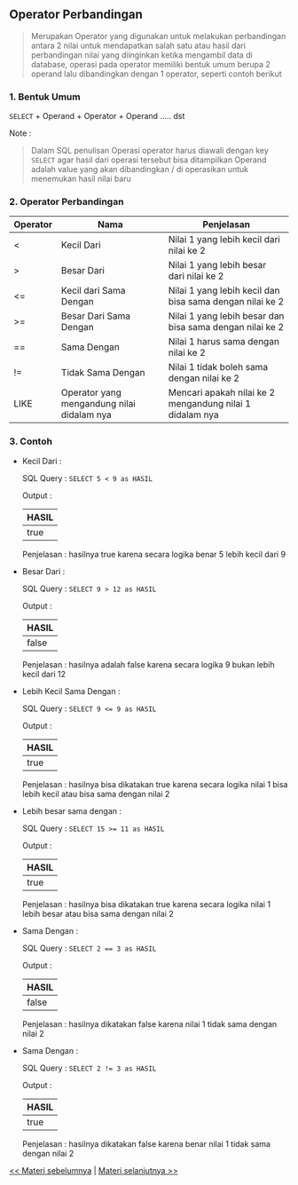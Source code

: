 ## **Operator Perbandingan**

> Merupakan Operator yang digunakan untuk melakukan perbandingan antara 2 nilai untuk mendapatkan salah satu atau hasil dari perbandingan nilai yang diinginkan ketika mengambil data di database, operasi pada operator memiliki bentuk umum berupa 2 operand lalu dibandingkan dengan 1 operator, seperti contoh berikut

### **1. Bentuk Umum**

`SELECT` + Operand + Operator + Operand ..... dst
     
Note : 
> Dalam SQL penulisan Operasi operator harus diawali dengan key `SELECT` agar hasil dari operasi tersebut bisa ditampilkan
> Operand adalah value yang akan dibandingkan / di operasikan untuk menemukan hasil nilai baru

### **2. Operator Perbandingan**

| Operator | Nama     | Penjelasan |
| ----     | -------- | ----------- |
| <        | Kecil Dari     | Nilai 1 yang lebih kecil dari nilai ke 2 |
| >        | Besar Dari      | Nilai 1 yang lebih besar dari nilai ke 2 |
| <=        | Kecil dari Sama Dengan |  Nilai 1 yang lebih kecil dan bisa sama dengan nilai ke 2 |
| >=       | Besar Dari Sama Dengan    |  Nilai 1 yang lebih besar dan bisa sama dengan nilai ke 2 |
| ==        | Sama Dengan   |  Nilai 1 harus sama dengan nilai ke 2 |
| !=  | Tidak Sama Dengan   | Nilai 1 tidak boleh sama dengan nilai ke 2 |
| LIKE  | Operator yang mengandung nilai didalam nya   | Mencari apakah nilai ke 2 mengandung nilai 1 didalam nya |
     
### **3. Contoh**

  - Kecil Dari : 
    
    SQL Query : `SELECT 5 < 9 as HASIL`
    
    Output : 
    
    | HASIL |
    | ----  |
    | true    |
    
    Penjelasan : 
    hasilnya true karena secara logika benar 5 lebih kecil dari 9
    
  - Besar Dari : 
    
    SQL Query : `SELECT 9 > 12 as HASIL`
    
    Output : 
    
    | HASIL |
    | ----  |
    | false    |
    
    Penjelasan : 
    hasilnya adalah false karena secara logika 9 bukan lebih kecil dari 12
    
  - Lebih Kecil Sama Dengan : 
    
    SQL Query : `SELECT 9 <= 9 as HASIL`
    
    Output : 
    
    | HASIL |
    | ----  |
    | true   |
    
    Penjelasan : 
    hasilnya bisa dikatakan true karena secara logika nilai 1 bisa lebih kecil atau bisa sama dengan nilai 2
    
  - Lebih besar sama dengan  : 
    
     SQL Query : `SELECT 15 >= 11 as HASIL`
    
    Output : 
    
    | HASIL |
    | ----  |
    | true    |
    
    Penjelasan : 
    hasilnya bisa dikatakan true karena secara logika nilai 1 lebih besar atau bisa sama dengan nilai 2
    
- Sama Dengan : 
    
    SQL Query : `SELECT 2 == 3 as HASIL`
    
    Output : 
    
    | HASIL |
    | ----  |
    | false   |
    
    Penjelasan : 
    hasilnya dikatakan false karena nilai 1 tidak sama dengan nilai 2
    
- Sama Dengan : 
    
    SQL Query : `SELECT 2 != 3 as HASIL`
    
    Output : 
    
    | HASIL |
    | ----  |
    | true   |
    
    Penjelasan : 
    hasilnya dikatakan false karena benar nilai 1 tidak sama dengan nilai 2

[<< Materi sebelumnya](https://github.com/bellshade/SQL/tree/main/Basic/05_SQL_Operator/1_Operator_Aritmatika) | [Materi selanjutnya >>](https://github.com/bellshade/SQL/tree/main/Basic/05_SQL_Operator/3_Operator_Logika)